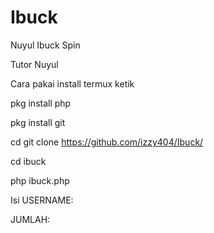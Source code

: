 # Ibuck
Nuyul Ibuck Spin

Tutor Nuyul

Cara pakai install termux ketik

pkg install php

pkg install git

cd git clone https://github.com/izzy404/Ibuck/

cd ibuck

php ibuck.php

Isi USERNAME:

JUMLAH:


